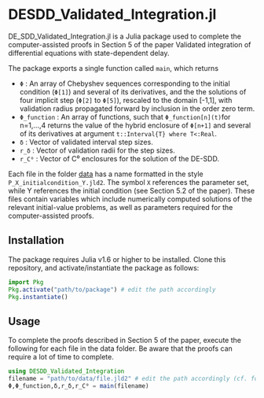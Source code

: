 # DESDD_Validated_Integration.jl
DE_SDD_Validated_Integration.jl is a Julia package used to complete the computer-assisted proofs in Section 5 of the paper Validated integration of differential equations with state-dependent delay. 

The package exports a single function called `main`, which returns 
- `Φ` : An array of Chebyshev sequences corresponding to the initial condition (`Φ[1]`) and several of its derivatives, and the the solutions of four implicit step (`Φ[2]` to `Φ[5]`), rescaled to the domain [-1,1], with validation radius propagated forward by inclusion in the order zero term.
- `Φ_function` : An array of functions, such that `Φ_function[n](t)`for n=1,...,4 returns the value of the hybrid enclosure of `Φ[n+1]` and several of its derivatives at argument `t::Interval{T} where T<:Real`.
- `δ` : Vector of validated interval step sizes.
- `r_δ` : Vector of validation radii for the step sizes.
- `r_C⁰` : Vector of C⁰ enclosures for the solution of the DE-SDD.

Each file in the folder [data](https://github.com/kemchurch/DESDD_Validated_Integration.jl/tree/main/data) has a name formatted in the style `P_X_initialcondition_Y.jld2`. The symbol `X` references the parameter set, while Y references the initial condition (see Section 5.2 of the paper). These files contain variables which include numerically computed solutions of the relevant initial-value problems, as well as parameters required for the computer-assisted proofs.

## Installation
The package requires Julia v1.6 or higher to be installed. Clone this repository, and activate/instantiate the package as follows:
```julia
import Pkg
Pkg.activate("path/to/package") # edit the path accordingly
Pkg.instantiate()
```

## Usage
To complete the proofs described in Section 5 of the paper, execute the following for each file in the data folder. Be aware that the proofs can require a lot of time to complete.

```julia
using DESDD_Validated_Integration
filename = "path/to/data/file.jld2" # edit the path accordingly (cf. folder data)
Φ,Φ_function,δ,r_δ,r_C⁰ = main(filename)
```
